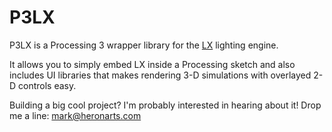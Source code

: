 P3LX
====

P3LX is a Processing 3 wrapper library for the [LX](https://github.com/heronarts/LX) lighting engine.

It allows you to simply embed LX inside a Processing sketch and also includes UI libraries that makes rendering 3-D simulations with overlayed 2-D controls easy.

Building a big cool project? I'm probably interested in hearing about it! Drop me a line: mark@heronarts.com

